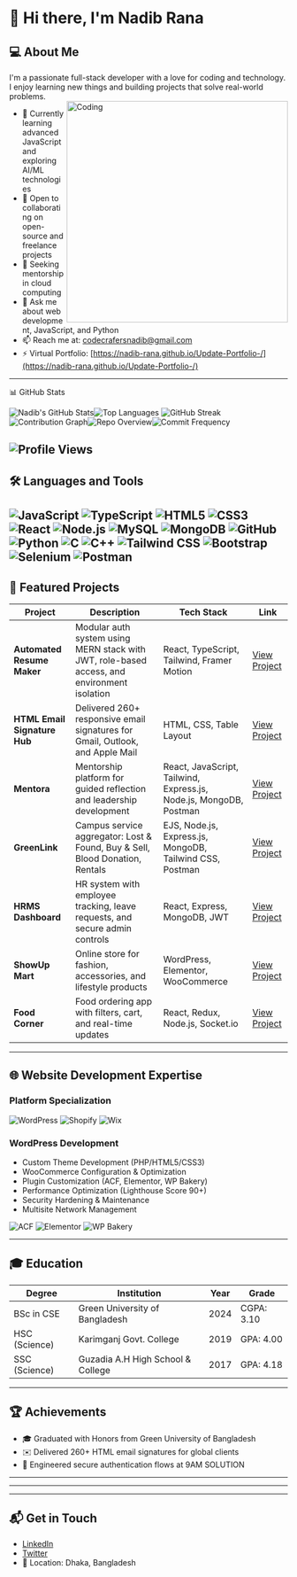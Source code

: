 # 👋 Hi there, I'm Nadib Rana

## 💻 About Me  
I'm a passionate full-stack developer with a love for coding and technology. I enjoy learning new things and building projects that solve real-world problems.  
<img align="right" alt="Coding" width="400" src="https://user-images.githubusercontent.com/74038190/212749447-bfb7e725-6987-49d9-ae85-2015e3e7cc41.gif">

- 🌱 Currently learning advanced JavaScript and exploring AI/ML technologies  
- 👯 Open to collaborating on open-source and freelance projects  
- 🤔 Seeking mentorship in cloud computing  
- 💬 Ask me about web development, JavaScript, and Python  
- 📫 Reach me at: [codecrafersnadib@gmail.com](mailto:codecrafersnadib@gmail.com)  
- ⚡ Virtual Portfolio: [https://nadib-rana.github.io/Update-Portfolio-/](https://nadib-rana.github.io/Update-Portfolio-/)

---

📊 GitHub Stats


 ![Nadib's GitHub Stats](https://github-readme-stats.vercel.app/api?username=Nadib-Rana&show_icons=true&theme=radical)![Top Languages](https://github-readme-stats.vercel.app/api/top-langs/?username=Nadib-Rana&layout=compact&theme=radical)
![GitHub Streak](https://github-readme-streak-stats.herokuapp.com/?user=Nadib-Rana&theme=radical)![Contribution Graph](https://github-profile-summary-cards.vercel.app/api/cards/profile-details?username=Nadib-Rana&theme=radical)![Repo Overview](https://github-profile-summary-cards.vercel.app/api/cards/repos-per-language?username=Nadib-Rana&theme=radical)![Commit Frequency](https://github-profile-summary-cards.vercel.app/api/cards/productive-time?username=Nadib-Rana&theme=radical) 

 ![Profile Views](https://komarev.com/ghpvc/?username=Nadib-Rana&label=Profile%20Views&color=0e75b6&style=flat)
---

## 🛠️ Languages and Tools  
![JavaScript](https://img.shields.io/badge/-JavaScript-black?style=flat-square&logo=javascript)
![TypeScript](https://img.shields.io/badge/-TypeScript-black?style=flat-square&logo=typescript)
![HTML5](https://img.shields.io/badge/-HTML-black?style=flat-square&logo=html5)
![CSS3](https://img.shields.io/badge/-CSS-black?style=flat-square&logo=css3)
![React](https://img.shields.io/badge/-React-black?style=flat-square&logo=react)
![Node.js](https://img.shields.io/badge/-Node.js-black?style=flat-square&logo=node.js)
![MySQL](https://img.shields.io/badge/-MySQL-black?style=flat-square&logo=mysql)
![MongoDB](https://img.shields.io/badge/-MongoDB-black?style=flat-square&logo=mongodb)
![GitHub](https://img.shields.io/badge/-GitHub-black?style=flat-square&logo=github)
![Python](https://img.shields.io/badge/-Python-black?style=flat-square&logo=python)
![C](https://img.shields.io/badge/-C-black?style=flat-square&logo=c&logoColor=white)
![C++](https://img.shields.io/badge/-C%2B%2B-black?style=flat-square&logo=cplusplus&logoColor=white)
![Tailwind CSS](https://img.shields.io/badge/-Tailwind%20CSS-black?style=flat-square&logo=tailwind-css)
![Bootstrap](https://img.shields.io/badge/-Bootstrap-black?style=flat-square&logo=bootstrap)
![Selenium](https://img.shields.io/badge/-Selenium-black?style=flat-square&logo=selenium)
![Postman](https://img.shields.io/badge/-Postman-black?style=flat-square&logo=postman)
---

## 🚀 Featured Projects  

| Project | Description | Tech Stack | Link |
|--------|-------------|------------|------|
| **Automated Resume Maker** | Modular auth system using MERN stack with JWT, role-based access, and environment isolation | React, TypeScript, Tailwind, Framer Motion | [View Project](https://github.com/Nadib-Rana/Resume/tree/main/client) |
| **HTML Email Signature Hub** | Delivered 260+ responsive email signatures for Gmail, Outlook, and Apple Mail | HTML, CSS, Table Layout | [View Project](https://github.com/Nadib-Rana/E-mail-Signature-) |
| **Mentora** | Mentorship platform for guided reflection and leadership development | React, JavaScript, Tailwind, Express.js, Node.js, MongoDB, Postman | [View Project](https://github.com/Nadib-Rana/Mentoraa) |
| **GreenLink** | Campus service aggregator: Lost & Found, Buy & Sell, Blood Donation, Rentals | EJS, Node.js, Express.js, MongoDB, Tailwind CSS, Postman | [View Project](https://github.com/Ahshan-Haquc/ToLetGreenUniversity) |
| **HRMS Dashboard** | HR system with employee tracking, leave requests, and secure admin controls | React, Express, MongoDB, JWT | [View Project](https://github.com/Nadib-Rana/HR-management-) |
| **ShowUp Mart** | Online store for fashion, accessories, and lifestyle products | WordPress, Elementor, WooCommerce | [View Project](https://showupmart.com/) |
| **Food Corner** | Food ordering app with filters, cart, and real-time updates | React, Redux, Node.js, Socket.io | [View Project](https://github.com/Nadib-Rana/GUBFood/tree/main/FoodOrderringSof) |

---

## 🌐 Website Development Expertise  

### Platform Specialization  
![WordPress](https://img.shields.io/badge/-WordPress-21759B?style=flat-square&logo=wordpress&logoColor=white) ![Shopify](https://img.shields.io/badge/-Shopify-7AB55C?style=flat-square&logo=shopify&logoColor=white) ![Wix](https://img.shields.io/badge/-Wix-0C6EFC?style=flat-square&logo=wix&logoColor=white)

### WordPress Development  
- Custom Theme Development (PHP/HTML5/CSS3)  
- WooCommerce Configuration & Optimization  
- Plugin Customization (ACF, Elementor, WP Bakery)  
- Performance Optimization (Lighthouse Score 90+)  
- Security Hardening & Maintenance  
- Multisite Network Management  

![ACF](https://img.shields.io/badge/-Advanced%20Custom%20Fields-00C4CC?style=flat-square&logo=wordpress) ![Elementor](https://img.shields.io/badge/-Elementor-FF7F50?style=flat-square&logo=elementor) ![WP Bakery](https://img.shields.io/badge/-WP%20Bakery-0073AA?style=flat-square&logo=wordpress)

---

## 🎓 Education  

| Degree | Institution | Year | Grade |
|--------|-------------|------|-------|
| BSc in CSE | Green University of Bangladesh | 2024 | CGPA: 3.10 |
| HSC (Science) | Karimganj Govt. College | 2019 | GPA: 4.00 |
| SSC (Science) | Guzadia A.H High School & College | 2017 | GPA: 4.18 |

---

## 🏆 Achievements  
- 🎓 Graduated with Honors from Green University of Bangladesh  
- ✉️ Delivered 260+ HTML email signatures for global clients  
- 🔐 Engineered secure authentication flows at 9AM SOLUTION  

---

---


---

## 📬 Get in Touch  
- [LinkedIn](https://www.linkedin.com/in/nadib-rana)  
- [Twitter](https://twitter.com/nadib_rana)  
- 📍 Location: Dhaka, Bangladesh
